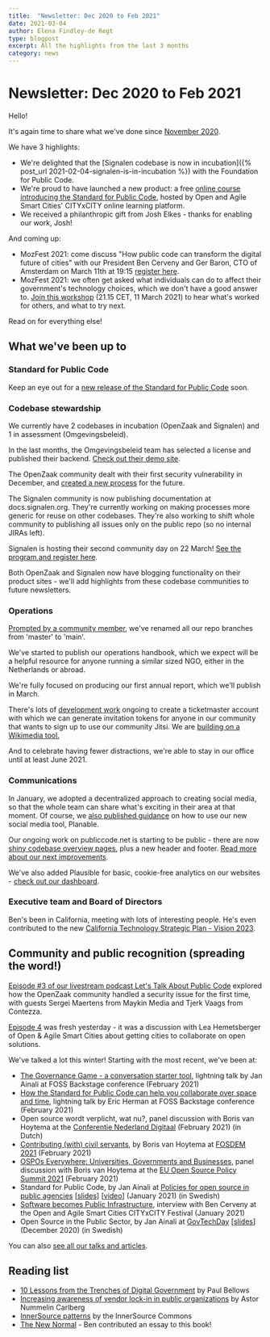 ```yaml
---
title:  "Newsletter: Dec 2020 to Feb 2021"
date: 2021-03-04
author: Elena Findley-de Regt
type: blogpost
excerpt: All the highlights from the last 3 months
category: news
---
```


# Newsletter: Dec 2020 to Feb 2021

Hello!

It's again time to share what we've done since [November 2020](https://blog.publiccode.net/news/2020/12/02/autumn-2020-newsletter.html).

We have 3 highlights:

- We're delighted that the [Signalen codebase is now in incubation]({% post_url 2021-02-04-signalen-is-in-incubation %}) with the Foundation for Public Code.
- We're proud to have launched a new product: a free [online course introducing the Standard for Public Code](https://citybycity.academy/course/standards-for-smart-cities), hosted by Open and Agile Smart Cities' CITYxCITY online learning platform.
- We received a philanthropic gift from Josh Elkes - thanks for enabling our work, Josh!

And coming up:

- MozFest 2021: come discuss "How public code can transform the digital future of cities" with our President Ben Cerveny and Ger Baron, CTO of Amsterdam on March 11th at 19:15 [register here](https://schedule.mozillafestival.org/session/TDHQ3D-1).
- MozFest 2021: we often get asked what individuals can do to affect their government's technology choices, which we don't have a good answer to. [Join this workshop](https://schedule.mozillafestival.org/session/CSH7RM-1) (21.15 CET, 11 March 2021) to hear what's worked for others, and what to try next.

Read on for everything else!

## What we've been up to

### Standard for Public Code

Keep an eye out for a [new release of the Standard for Public Code](https://github.com/publiccodenet/standard/pull/478) soon.

### Codebase stewardship

We currently have 2 codebases in incubation (OpenZaak and Signalen) and 1 in assessment (Omgevingsbeleid).

In the last months, the Omgevingsbeleid team has selected a license and published their backend. [Check out their demo site](https://omgevingsbeleid.zuid-holland.nl/).

The OpenZaak community dealt with their first security vulnerability in December, and [created a new process](https://github.com/open-zaak/open-zaak/blob/master/SECURITY.rst) for the future.

The Signalen community is now publishing documentation at docs.signalen.org. They're currently working on making processes more generic for reuse on other codebases. They're also working to shift whole community to publishing all issues only on the public repo (so no internal JIRAs left).

Signalen is hosting their second community day on 22 March! [See the program and register here](https://eventyay.com/e/12fbd0dc).

Both OpenZaak and Signalen now have blogging functionality on their product sites - we'll add highlights from these codebase communities to future newsletters.

### Operations

[Prompted by a community member](https://github.com/publiccodenet/blog/pull/151), we've renamed all our repo branches from 'master' to 'main'.

We've started to publish our operations handbook, which we expect will be a helpful resource for anyone running a similar sized NGO, either in the Netherlands or abroad.

We're fully focused on producing our first annual report, which we'll publish in March.

There's lots of [development work](https://github.com/jlowry/wikimedia-meet-accountmanager/tree/WIP) ongoing to create a ticketmaster account with which we can generate invitation tokens for anyone in our community that wants to sign up to use our community Jitsi. We are [building on a Wikimedia tool.](https://github.com/wikimedia/wikimedia-meet-accountmanager)

And to celebrate having fewer distractions, we're able to stay in our office until at least June 2021.

### Communications

In January, we adopted a decentralized approach to creating social media, so that the whole team can share what's exciting in their area at that moment. Of course, we [also published guidance](https://about.publiccode.net/activities/communication/how-to-post-to-social-media.html) on how to use our new social media tool, Planable.

Our ongoing work on publiccode.net is starting to be public - there are now [shiny codebase overview pages](https://publiccode.net/codebases/), plus a new header and footer. [Read more about our next improvements](https://github.com/publiccodenet/publiccode.net/pull/169).

We've also added Plausible for basic, cookie-free analytics on our websites - [check out our dashboard](https://plausible.io/publiccode.net).

### Executive team and Board of Directors

Ben's been in California, meeting with lots of interesting people. He's even contributed to the new [California Technology Strategic Plan - Vision 2023](https://vision2023.cdt.ca.gov/).

## Community and public recognition (spreading the word!)

[Episode #3 of our livestream podcast Let's Talk About Public Code](https://podcast.publiccode.net/) explored how the OpenZaak community handled a security issue for the first time, with guests Sergei Maertens from Maykin Media and Tjerk Vaags from Contezza.

[Episode 4](https://www.youtube.com/watch?v=5iq1Mqwah7g) was fresh yesterday - it was a discussion with Lea Hemetsberger of Open & Agile Smart Cities about getting cities to collaborate on open solutions.

We've talked a lot this winter! Starting with the most recent, we've been at:

- [The Governance Game - a conversation starter tool](https://foss-backstage.de/session/governance-game-conversation-starter-tool), lightning talk by Jan Ainali at FOSS Backstage conference (February 2021)
- [How the Standard for Public Code can help you collaborate over space and time](https://foss-backstage.de/session/how-standard-public-code-can-help-you-collaborate-over-time-and-space), lightning talk by Eric Herman at FOSS Backstage conference (February 2021)
- Open source wordt verplicht, wat nu?, panel discussion with Boris van Hoytema at the [Conferentie Nederland Digitaal](https://www.nederlanddigitaal.nl/conferentie-nederland-digitaal) (February 2021) (in Dutch)
- [Contributing (with) civil servants](https://fosdem.org/2021/schedule/event/community_devroom_contributing_with_civil_servants/), by Boris van Hoytema at [FOSDEM 2021](https://fosdem.org/2021/) (February 2021)
- [OSPOs Everywhere: Universities, Governments and Businesses](https://youtu.be/nRohU4LxO-E), panel discussion with Boris van Hoytema at the [EU Open Source Policy Summit 2021](https://openforumeurope.org/event/policy-summit-2021/) (February 2021)
- Standard for Public Code, by Jan Ainali at [Policies for open source in public agencies](https://www.goto10.se/event/policy-for-oppen-programvara-hos-myndigheter-varfor-och-hur-ar-de-formulerade/) [[slides](https://hackmd.io/@Ainali/ryFCCIgCw#/)] [[video](https://youtu.be/oxCtmQrKAls?t=3259)] (January 2021) (in Swedish)
- [Software becomes Public Infrastructure](https://www.citybycity.com/session/software-becomes-public-infrastructure), interview with Ben Cerveny at the Open and Agile Smart Cities CITYxCITY Festival (January 2021)
- Open Source in the Public Sector, by Jan Ainali at [GovTechDay](https://web.archive.org/web/20201021073851/https://www.govtechday.se/program) [[slides](https://hackmd.io/@Ainali/H1EQUI99D#/)] (December 2020) (in Swedish)

You can also [see all our talks and articles](https://projects.publiccode.net/talks-and-articles.html).

## Reading list

- [10 Lessons from the Trenches of Digital Government](https://medium.com/@paulbellows/10-lessons-on-digital-government-f8dae9883a5a) by Paul Bellows
- [Increasing awareness of vendor lock-in in public organizations](https://joinup.ec.europa.eu/collection/open-source-observatory-osor/news/increasing-awareness-lock-public-sector-organisations) by Astor Nummelin Carlberg
- [InnerSource patterns](https://github.com/InnerSourceCommons/InnerSourcePatterns) by the InnerSource Commons
- [The New Normal](https://strelkamag.com/en/article/strelka-institute-unveils-the-new-normal-book) - Ben contributed an essay to this book!
